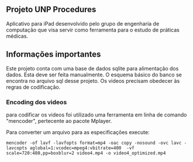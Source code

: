 ## Projeto UNP Procedures

Aplicativo para iPad desenvolvido pelo grupo de engenharia de computação que visa servir como ferramenta para o estudo de práticas médicas.

## Informações importantes
Este projeto conta com uma base de dados sqlite para alimentação dos dados. Esta deve ser feita manualmente. O esquema básico do banco se encontra no arquivo sql desse projeto. Os videos precisam obedecer às regras de codificação.

### Encoding dos videos
para codificar os videos foi utilizado uma ferramenta em linha de comando "mencoder", pertecente ao pacote Mplayer.

Para converter um arquivo para as especificações execute:

    mencoder -of lavf -lavfopts format=mp4 -oac copy -nosound -ovc lavc -lavcopts aglobal=1:vcodec=mpeg4:vbitrate=400  -vf scale=720:480,pp=boxblur=2 video4.mp4 -o video4_optimized.mp4


